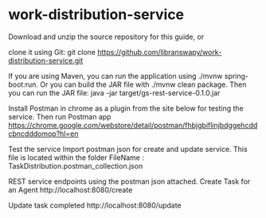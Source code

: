 # work-distribution-service

Download and unzip the source repository for this guide, or 

clone it using Git: 
git clone https://github.com/libranswapy/work-distribution-service.git
 
If you are using Maven, you can run the application using ./mvnw spring-boot:run. Or you can build the JAR file with ./mvnw clean package. Then you can run the JAR file:
java -jar target/gs-rest-service-0.1.0.jar

Install Postman in chrome as a plugin from the site below for testing the service. Then run Postman app
https://chrome.google.com/webstore/detail/postman/fhbjgbiflinjbdggehcddcbncdddomop?hl=en

Test the service
Import postman json for create and update service. This file is located within the folder 
FileName : TaskDistribution.postman_collection.json

REST service endpoints using the postman json attached.
Create Task for an Agent
http://localhost:8080/create

Update task completed 
http://localhost:8080/update
